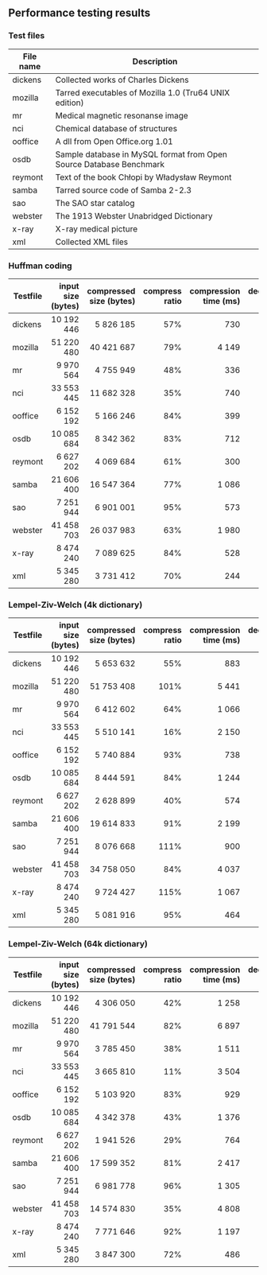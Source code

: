 ## Performance testing results

### Test files
File name | Description
--- | ---
dickens | Collected works of Charles Dickens
mozilla | Tarred executables of Mozilla 1.0 (Tru64 UNIX edition)
mr | Medical magnetic resonanse image
nci | Chemical database of structures
ooffice | A dll from Open Office.org 1.01
osdb | Sample database in MySQL format from Open Source Database Benchmark
reymont | Text of the book Chłopi by Władysław Reymont
samba | Tarred source code of Samba 2-2.3
sao | The SAO star catalog
webster | The 1913 Webster Unabridged Dictionary
x-ray | X-ray medical picture
xml | Collected XML files

### Huffman coding
Testfile | input size (bytes) | compressed size (bytes) | compress ratio | compression time (ms) | decompression time (ms)
--- | ---: | ---: | ---: | ---: | ---:
dickens | 10 192 446 | 5 826 185 | 57% | 730 | 428
mozilla | 51 220 480 | 40 421 687 | 79% | 4 149 | 2 274
mr | 9 970 564 | 4 755 949 | 48% | 336 | 276
nci | 33 553 445 | 11 682 328 | 35% | 740 | 528
ooffice | 6 152 192 | 5 166 246 | 84% | 399 | 342
osdb | 10 085 684 | 8 342 362 | 83% | 712 | 616
reymont | 6 627 202 | 4 069 684 | 61% | 300 | 246
samba | 21 606 400 | 16 547 364 | 77% | 1 086 | 953
sao | 7 251 944 | 6 901 001 | 95% | 573 | 492
webster | 41 458 703 | 26 037 983 | 63% | 1 980 | 1 629
x-ray | 8 474 240 | 7 089 625 | 84% | 528 | 444
xml | 5 345 280 | 3 731 412 | 70% | 244 | 213

### Lempel-Ziv-Welch (4k dictionary)
Testfile | input size (bytes) | compressed size (bytes) | compress ratio | compression time (ms) | decompression time (ms)
--- | ---: | ---: | ---: | ---: | ---:
dickens | 10 192 446 | 5 653 632 | 55% | 883 | 395
mozilla | 51 220 480 | 51 753 408 | 101% | 5 441 | 2 541
mr | 9 970 564 | 6 412 602 | 64% | 1 066 | 355
nci | 33 553 445 | 5 510 141 | 16% | 2 150 | 527
ooffice | 6 152 192 | 5 740 884 | 93% | 738 | 315
osdb | 10 085 684 | 8 444 591 | 84% | 1 244 | 526
reymont | 6 627 202 | 2 628 899 | 40% | 574 | 193
samba | 21 606 400 | 19 614 833 | 91% | 2 199 | 1 028
sao | 7 251 944 | 8 076 668 | 111% | 900 | 387
webster | 41 458 703 | 34 758 050 | 84% | 4 037 | 1 830
x-ray | 8 474 240 | 9 724 427 | 115% | 1 067 | 459
xml | 5 345 280 | 5 081 916 | 95% | 464 | 341

### Lempel-Ziv-Welch (64k dictionary)
Testfile | input size (bytes) | compressed size (bytes) | compress ratio | compression time (ms) | decompression time (ms)
--- | ---: | ---: | ---: | ---: | ---:
dickens | 10 192 446 | 4 306 050 | 42% | 1 258 | 319
mozilla | 51 220 480 | 41 791 544 | 82% | 6 897 | 2 133
mr | 9 970 564 | 3 785 450 | 38% | 1 511 | 288
nci | 33 553 445 | 3 665 810 | 11% | 3 504 | 486
ooffice | 6 152 192 | 5 103 920 | 83% | 929 | 291
osdb | 10 085 684 | 4 342 378 | 43% | 1 376 | 299
reymont | 6 627 202 | 1 941 526 | 29% | 764 | 166
samba | 21 606 400 | 17 599 352 | 81% | 2 417 | 919
sao | 7 251 944 | 6 981 778 | 96% | 1 305 | 387
webster | 41 458 703 | 14 574 830 | 35% | 4 808 | 1 049
x-ray | 8 474 240 | 7 771 646 | 92% | 1 197 | 396
xml | 5 345 280 | 3 847 300 | 72% | 486 | 194

